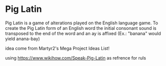 # Pig Latin

Pig Latin is a game of alterations played on the English language game. To create the Pig Latin form of an English word the initial consonant sound is transposed to the end of the word and an ay is affixed (Ex.: "banana" would yield anana-bay)

idea come from  Martyr2's Mega Project Ideas List!

using https://www.wikihow.com/Speak-Pig-Latin as refrence for ruls
